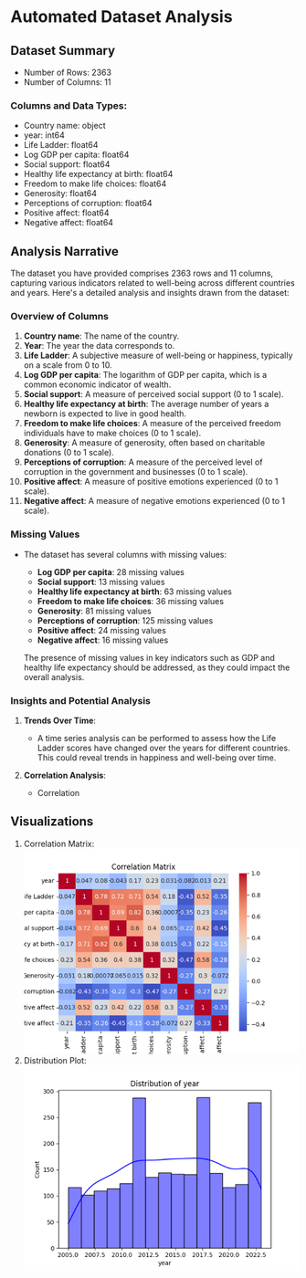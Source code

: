 # Automated Dataset Analysis

## Dataset Summary
- Number of Rows: 2363
- Number of Columns: 11
### Columns and Data Types:
- Country name: object
- year: int64
- Life Ladder: float64
- Log GDP per capita: float64
- Social support: float64
- Healthy life expectancy at birth: float64
- Freedom to make life choices: float64
- Generosity: float64
- Perceptions of corruption: float64
- Positive affect: float64
- Negative affect: float64

## Analysis Narrative
The dataset you have provided comprises 2363 rows and 11 columns, capturing various indicators related to well-being across different countries and years. Here's a detailed analysis and insights drawn from the dataset:

### Overview of Columns
1. **Country name**: The name of the country.
2. **Year**: The year the data corresponds to.
3. **Life Ladder**: A subjective measure of well-being or happiness, typically on a scale from 0 to 10.
4. **Log GDP per capita**: The logarithm of GDP per capita, which is a common economic indicator of wealth.
5. **Social support**: A measure of perceived social support (0 to 1 scale).
6. **Healthy life expectancy at birth**: The average number of years a newborn is expected to live in good health.
7. **Freedom to make life choices**: A measure of the perceived freedom individuals have to make choices (0 to 1 scale).
8. **Generosity**: A measure of generosity, often based on charitable donations (0 to 1 scale).
9. **Perceptions of corruption**: A measure of the perceived level of corruption in the government and businesses (0 to 1 scale).
10. **Positive affect**: A measure of positive emotions experienced (0 to 1 scale).
11. **Negative affect**: A measure of negative emotions experienced (0 to 1 scale).

### Missing Values
- The dataset has several columns with missing values:
  - **Log GDP per capita**: 28 missing values
  - **Social support**: 13 missing values
  - **Healthy life expectancy at birth**: 63 missing values
  - **Freedom to make life choices**: 36 missing values
  - **Generosity**: 81 missing values
  - **Perceptions of corruption**: 125 missing values
  - **Positive affect**: 24 missing values
  - **Negative affect**: 16 missing values

  The presence of missing values in key indicators such as GDP and healthy life expectancy should be addressed, as they could impact the overall analysis.

### Insights and Potential Analysis
1. **Trends Over Time**:
   - A time series analysis can be performed to assess how the Life Ladder scores have changed over the years for different countries. This could reveal trends in happiness and well-being over time.

2. **Correlation Analysis**:
   - Correlation
## Visualizations
1. Correlation Matrix:
![Correlation Matrix](correlation_matrix.png)
2. Distribution Plot:
![Distribution Plot](distribution_plot.png)
